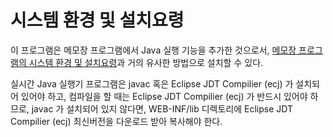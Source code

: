 # 시스템 환경 및 설치요령

이 프로그램은 메모장 프로그램에서 Java 실행 기능을 추가한 것으로서, [메모장 프로그램의 시스템 환경 및 설치요령](https://github.com/logicielkr/memo/blob/master/install-guide.md)과 거의 유사한 방법으로 설치할 수 있다.

실시간 Java 실행기 프로그램은 javac 혹은 Eclipse JDT Compilier (ecj) 가 설치되어 있어야 하고,
컴파일을 할 때는 Eclipse JDT Compilier (ecj) 가 반드시 있어야 하므로,
javac 가 설치되어 있지 않다면, WEB-INF/lib 디렉토리에 Eclipse JDT Compilier (ecj) 최신버전을 다운로드 받아 복사해야 한다.

